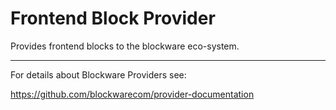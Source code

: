 # Frontend Block Provider
Provides frontend blocks to the blockware eco-system.

---
For details about Blockware Providers see:

https://github.com/blockwarecom/provider-documentation
